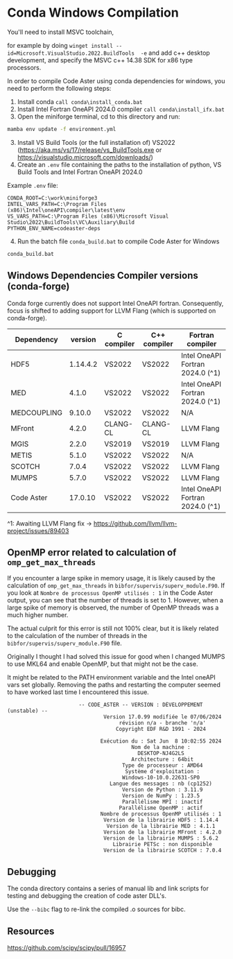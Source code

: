 # Conda Windows Compilation

You'll need to install MSVC toolchain,

for example by doing `winget install --id=Microsoft.VisualStudio.2022.BuildTools  -e` and add c++ desktop 
development, and specify the MSVC c++ 14.38 SDK for x86 type processors.

In order to compile Code Aster using conda dependencies for windows, you need to perform the following steps:
1. Install conda `call conda\install_conda.bat`
2. Install Intel Fortran OneAPI 2024.0 compiler `call conda\install_ifx.bat`
3. Open the miniforge terminal, cd to this directory and run:

```cmd
mamba env update -f environment.yml
```

3. Install VS Build Tools (or the full installation of) VS2022 (https://aka.ms/vs/17/release/vs_BuildTools.exe or https://visualstudio.microsoft.com/downloads/)
3. Create an `.env` file containing the paths to the installation of python, VS Build Tools and Intel Fortran OneAPI
   2024.0

Example `.env` file:

```
CONDA_ROOT=C:\work\miniforge3
INTEL_VARS_PATH=C:\Program Files (x86)\Intel\oneAPI\compiler\latest\env
VS_VARS_PATH=C:\Program Files (x86)\Microsoft Visual Studio\2022\BuildTools\VC\Auxiliary\Build
PYTHON_ENV_NAME=codeaster-deps
```

4. Run the batch file `conda_build.bat` to compile Code Aster for Windows

```cmd
conda_build.bat
```

## Windows Dependencies Compiler versions (conda-forge)

Conda forge currently does not support Intel OneAPI fortran. Consequently, focus is shifted to adding support
for LLVM Flang (which is supported on conda-forge). 

| Dependency  | version  | C compiler | C++ compiler | Fortran compiler                 | 
|-------------|----------|------------|--------------|----------------------------------|
| HDF5        | 1.14.4.2 | VS2022     | VS2022       | Intel OneAPI Fortran 2024.0 (^1) |
| MED         | 4.1.0    | VS2022     | VS2022       | Intel OneAPI Fortran 2024.0 (^1) |
| MEDCOUPLING | 9.10.0   | VS2022     | VS2022       | N/A                              |
| MFront      | 4.2.0    | CLANG-CL   | CLANG-CL     | LLVM Flang                       |
| MGIS        | 2.2.0    | VS2019     | VS2019       | LLVM Flang                       |
| METIS       | 5.1.0    | VS2022     | VS2022       | N/A                              |
| SCOTCH      | 7.0.4    | VS2022     | VS2022       | LLVM Flang                       |
| MUMPS       | 5.7.0    | VS2022     | VS2022       | LLVM Flang                       |
| Code Aster  | 17.0.10  | VS2022     | VS2022       | Intel OneAPI Fortran 2024.0 (^1) |

^1: Awaiting LLVM Flang fix -> https://github.com/llvm/llvm-project/issues/89403 

## OpenMP error related to calculation of `omp_get_max_threads`

If you encounter a large spike in memory usage, it is likely caused by the calculation of `omp_get_max_threads` in
`bibfor/supervis/superv_module.F90`. If you look at `Nombre de processus OpenMP utilisés : 1` in the Code Aster
output, you can see that the number of threads is set to 1. However, when a large spike of memory is observed,
the number of OpenMP threads was a much higher number. 

The actual culprit for this error is still not 100% clear, but it is likely related to the calculation of the number
of threads in the `bibfor/supervis/superv_module.F90` file.

Originally I thought I had solved this issue for good when I changed MUMPS to use MKL64 and enable OpenMP, but that
might not be the case.

It might be related to the PATH environment variable and the Intel oneAPI vars set globally. Removing the paths and 
restarting the computer seemed to have worked last time I encountered this issue.




```
                       -- CODE_ASTER -- VERSION : DÉVELOPPEMENT (unstable) --                       
                               Version 17.0.99 modifiée le 07/06/2024                               
                                    révision n/a - branche 'n/a'                                    
                                   Copyright EDF R&D 1991 - 2024                                    
                                                                                                    
                              Exécution du : Sat Jun  8 10:02:55 2024                               
                                        Nom de la machine :                                         
                                          DESKTOP-NJ4G2LS                                           
                                        Architecture : 64bit                                        
                                     Type de processeur : AMD64                                     
                                      Système d'exploitation :                                      
                                     Windows-10-10.0.22631-SP0                                      
                                 Langue des messages : nb (cp1252)                                  
                                     Version de Python : 3.11.9                                     
                                     Version de NumPy : 1.23.5                                      
                                     Parallélisme MPI : inactif                                     
                                    Parallélisme OpenMP : actif                                     
                              Nombre de processus OpenMP utilisés : 1                               
                               Version de la librairie HDF5 : 1.14.4                                
                                Version de la librairie MED : 4.1.1                                 
                               Version de la librairie MFront : 4.2.0                               
                               Version de la librairie MUMPS : 5.6.2                                
                                  Librairie PETSc : non disponible                                  
                               Version de la librairie SCOTCH : 7.0.4  
```

## Debugging

The conda directory contains a series of manual lib and link scripts for testing and debugging the creation of 
code aster DLL's. 

Use the `--bibc` flag to re-link the compiled .o sources for bibc.

## Resources

https://github.com/scipy/scipy/pull/16957